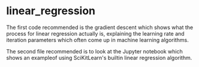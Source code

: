 # linear_regression

The first code recommended is the gradient descent which shows what the process
for linear regression actually is, explaining the learning rate and iteration parameters which often come up in machine learning algorithms.

The second file recommended is to look at the Jupyter notebook which shows an exampleof using SciKitLearn's builtin linear regression algorithm.
